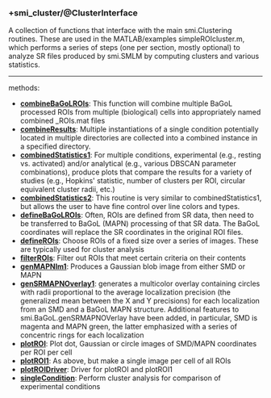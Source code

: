 ### +smi_cluster/@ClusterInterface

A collection of functions that interface with the main smi.Clustering routines.
These are used in the MATLAB/examples simpleROIcluster.m, which performs a
series of steps (one per section, mostly optional) to analyze SR files produced
by smi.SMLM by computing clusters and various statistics.

---

methods:
- **[combineBaGoLROIs](combineBaGoLROIs.m)**:
  This function will combine multiple BaGoL processed ROIs from multiple
  (biological) cells into appropriately named combined \_ROIs.mat files
- **[combineResults](combineResults.m)**:
  Multiple instantiations of a single condition potentially located in multiple
  directories are collected into a combined instance in a specified directory.
- **[combinedStatistics1](combinedStatistics1.m)**:
  For multiple conditions, experimental (e.g., resting vs. activated) and/or
  analytical (e.g., various DBSCAN parameter combinations), produce plots
  that compare the results for a variety of studies (e.g., Hopkins' statistic,
  number of clusters per ROI, circular equivalent cluster radii, etc.)
- **[combinedStatistics2](combinedStatistics2.m)**:
  This routine is very similar to combinedStatistics1, but allows the user to
  have fine control over line colors and types.
- **[defineBaGoLROIs](defineBaGoLROIs.m)**:
  Often, ROIs are defined from SR data, then need to be transferred to BaGoL
  (MAPN) processing of that SR data.  The BaGoL coordinates will replace the
  SR coordinates in the original ROI files.
- **[defineROIs](defineROIs.m)**:
  Choose ROIs of a fixed size over a series of images.  These are typically
  used for cluster analysis
- **[filterROIs](filterROIs.m)**:
  Filter out ROIs that meet certain criteria on their contents
- **[genMAPNIm1](genMAPNIm1.m)**:
  Produces a Gaussian blob image from either SMD or MAPN
- **[genSRMAPNOverlay1](genSRMAPNOverlay1.m)**:
  generates a multicolor overlay containing circles with radii proportional to
  the average localization precision (the generalized mean between the X and Y
  precisions) for each localization from an SMD and a BaGoL MAPN structure.
  Additional features to smi.BaGoL.genSRMAPNOVerlay have been added, in
  particular, SMD is magenta and MAPN green, the latter emphasized with a
  series of concentric rings for each localization
- **[plotROI](plotROI.m)**:
  Plot dot, Gaussian or circle images of SMD/MAPN coordinates per ROI per cell
- **[plotROI1](plotROI1.m)**:
  As above, but make a single image per cell of all ROIs
- **[plotROIDriver](plotROIDriver.m)**:
  Driver for plotROI and plotROI1
- **[singleCondition](singleCondition.m)**:
  Perform cluster analysis for comparison of experimental conditions
